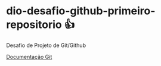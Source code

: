 # dio-desafio-github-primeiro-repositorio 👍
Desafio de Projeto de Git/Github

[Documentação Git](https://git-scm.com/docs/git/pt_BR)
